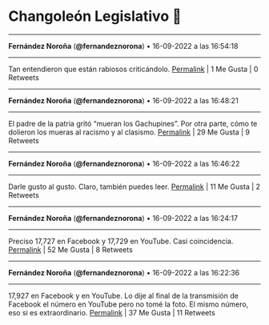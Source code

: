 # Changoleón Legislativo 🙈
*****
**Fernández Noroña** (**@fernandeznorona**) • 16-09-2022 a las 16:54:18
*****
Tan entendieron que están rabiosos criticándolo.
[Permalink](https://twitter.com/fernandeznorona/status/1570939164866260993) | 1 Me Gusta | 0 Retweets
*****
**Fernández Noroña** (**@fernandeznorona**) • 16-09-2022 a las 16:48:21
*****
El padre de la patria gritó “mueran los Gachupines”. Por otra parte, cómo te dolieron los mueras al racismo y al clasismo.
[Permalink](https://twitter.com/fernandeznorona/status/1570937670750310400) | 29 Me Gusta | 9 Retweets
*****
**Fernández Noroña** (**@fernandeznorona**) • 16-09-2022 a las 16:46:22
*****
Darle gusto al gusto. Claro, también puedes leer.
[Permalink](https://twitter.com/fernandeznorona/status/1570937167861673984) | 11 Me Gusta | 2 Retweets
*****
**Fernández Noroña** (**@fernandeznorona**) • 16-09-2022 a las 16:24:17
*****
Preciso 17,727 en Facebook y 17,729 en YouTube. Casi coincidencia.
[Permalink](https://twitter.com/fernandeznorona/status/1570931613307121664) | 52 Me Gusta | 8 Retweets
*****
**Fernández Noroña** (**@fernandeznorona**) • 16-09-2022 a las 16:22:36
*****
17,927 en Facebook y en YouTube. Lo dije al final de la transmisión de Facebook el número en YouTube pero no tomé la foto. El mismo número, eso si es extraordinario.
[Permalink](https://twitter.com/fernandeznorona/status/1570931186796724224) | 37 Me Gusta | 11 Retweets